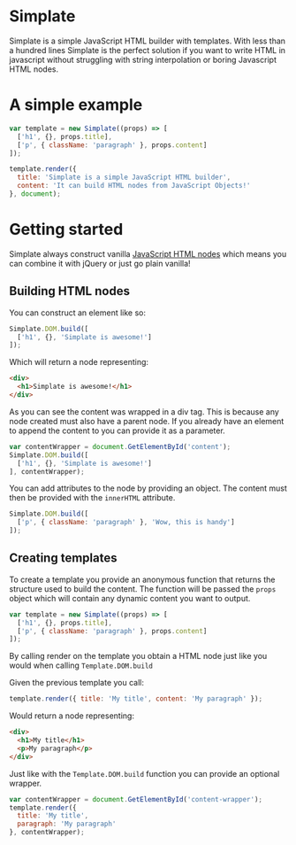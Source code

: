 # Simplate
Simplate is a simple JavaScript HTML builder with templates. With less than a hundred lines Simplate is the perfect solution if you want to write HTML in javascript without struggling with string interpolation or boring Javascript HTML nodes.

# A simple example
```JavaScript
var template = new Simplate((props) => [
  ['h1', {}, props.title],
  ['p', { className: 'paragraph' }, props.content]
]);

template.render({
  title: 'Simplate is a simple JavaScript HTML builder',
  content: 'It can build HTML nodes from JavaScript Objects!'
}, document);
```

# Getting started
Simplate always construct vanilla [JavaScript HTML nodes](https://www.w3schools.com/js/js_htmldom_nodes.asp) which means
you can combine it with jQuery or just go plain vanilla!

## Building HTML nodes
You can construct an element like so:
```JavaScript
Simplate.DOM.build([
  ['h1', {}, 'Simplate is awesome!']
]);
```

Which will return a node representing:
```HTML
<div>
  <h1>Simplate is awesome!</h1>
</div>
```

As you can see the content was wrapped in a div tag.
This is because any node created must also have a parent node.
If you already have an element to append the content to you can provide it
as a parameter.

```JavaScript
var contentWrapper = document.GetElementById('content');
Simplate.DOM.build([
  ['h1', {}, 'Simplate is awesome!']
], contentWrapper);
```

You can add attributes to the node by providing an object.
The content must then be provided with the `innerHTML` attribute.
```JavaScript
Simplate.DOM.build([
  ['p', { className: 'paragraph' }, 'Wow, this is handy']
]);
```

## Creating templates
To create a template you provide an anonymous function that returns the structure used to build the content. The function will be passed the `props` object which will contain any dynamic content you want to output.
```JavaScript
var template = new Simplate((props) => [
  ['h1', {}, props.title],
  ['p', { className: 'paragraph' }, props.content]
]);
```

By calling render on the template you obtain a HTML node just like you would when calling `Template.DOM.build`

Given the previous template you call:
```JavaScript
template.render({ title: 'My title', content: 'My paragraph' });
```

Would return a node representing:
```HTML
<div>
  <h1>My title</h1>
  <p>My paragraph</p>
</div>
```

Just like with the `Template.DOM.build` function you can provide an optional wrapper.
```JavaScript
var contentWrapper = document.GetElementById('content-wrapper');
template.render({
  title: 'My title',
  paragraph: 'My paragraph'
}, contentWrapper);
```
